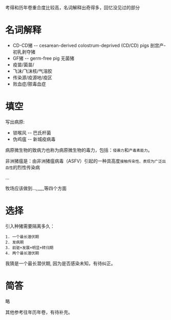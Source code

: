 考得和历年卷重合度比较高，名词解释出奇得多，回忆没见过的部分

# 名词解释

- CD-CD猪 -- cesarean-derived colostrum-deprived (CD/CD) pigs 剖宫产-初乳剥夺猪
- GF猪 -- germ-free pig 无菌猪
- 疫苗/菌苗/
- 飞沫/飞沫核/气溶胶
- 传染源/疫源地/疫区
- 败血症/脓毒血症

# 填空

写出病原:
- 锁喉风 -- 巴氏杆菌
- 伪鸡瘟 -- 新城疫病毒

病原微生物的致病力也称为病原微生物的毒力，包括：`侵袭力`和`产毒素能力`。


非洲猪瘟是：由非洲猪瘟病毒（ASFV）引起的一种具高度`接触传染性、表现为广泛出血性`的烈性传染病

...

牧场应该做到..._,_,_,_等四个方面

# 选择

引入种猪需要隔离多久：

    1. 一个最长潜伏期
    2. 发病期
    3. 前驱+发展+明显+转归期
    4. 两个最长潜伏期

我猜是一个最长潜伏期, 因为是否感染未知，有待纠正。

# 简答

略

其他参考往年历年卷，有待补充。


